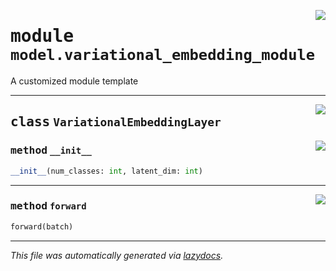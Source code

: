 <!-- markdownlint-disable -->

<a href="../deepchoice/model/variational_embedding_module.py#L0"><img align="right" style="float:right;" src="https://img.shields.io/badge/-source-cccccc?style=flat-square"></a>

# <kbd>module</kbd> `model.variational_embedding_module`
A customized module template  



---

<a href="../deepchoice/model/variational_embedding_module.py#L16"><img align="right" style="float:right;" src="https://img.shields.io/badge/-source-cccccc?style=flat-square"></a>

## <kbd>class</kbd> `VariationalEmbeddingLayer`




<a href="../deepchoice/model/variational_embedding_module.py#L17"><img align="right" style="float:right;" src="https://img.shields.io/badge/-source-cccccc?style=flat-square"></a>

### <kbd>method</kbd> `__init__`

```python
__init__(num_classes: int, latent_dim: int)
```








---

<a href="../deepchoice/model/variational_embedding_module.py#L24"><img align="right" style="float:right;" src="https://img.shields.io/badge/-source-cccccc?style=flat-square"></a>

### <kbd>method</kbd> `forward`

```python
forward(batch)
```








---

_This file was automatically generated via [lazydocs](https://github.com/ml-tooling/lazydocs)._
